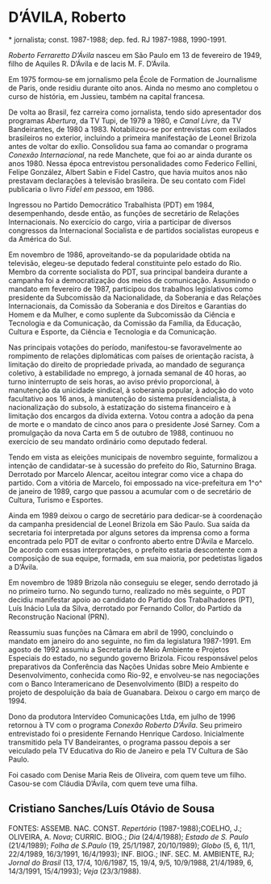 D’ÁVILA, Roberto
================

\* jornalista; const. 1987-1988; dep. fed. RJ 1987-1988, 1990-1991.

*Roberto Ferraretto D’Ávila* nasceu em São Paulo em 13 de fevereiro de
1949, filho de Aquiles R. D’Ávila e de Iacis M. F. D’Ávila.

Em 1975 formou-se em jornalismo pela École de Formation de Journalisme
de Paris, onde residiu durante oito anos. Ainda no mesmo ano completou o
curso de história, em Jussieu, também na capital francesa.

De volta ao Brasil, fez carreira como jornalista, tendo sido
apresentador dos programas *Abertura*, da TV Tupi, de 1979 a 1980, e
*Canal Livre*, da TV Bandeirantes, de 1980 a 1983. Notabilizou-se por
entrevistas com exilados brasileiros no exterior, incluindo a primeira
manifestação de Leonel Brizola antes de voltar do exílio. Consolidou sua
fama ao comandar o programa *Conexão Internacional*, na rede Manchete,
que foi ao ar ainda durante os anos 1980. Nessa época entrevistou
personalidades como Federico Fellini, Felipe González, Albert Sabin e
Fidel Castro, que havia muitos anos não prestavam declarações à
televisão brasileira. De seu contato com Fidel publicaria o livro *Fidel
em pessoa*, em 1986.

Ingressou no Partido Democrático Trabalhista (PDT) em 1984,
desempenhando, desde então, as funções de secretário de Relações
Internacionais. No exercício do cargo, viria a participar de diversos
congressos da Internacional Socialista e de partidos socialistas
europeus e da América do Sul.

Em novembro de 1986, aproveitando-se da popularidade obtida na
televisão, elegeu-se deputado federal constituinte pelo estado do Rio.
Membro da corrente socialista do PDT, sua principal bandeira durante a
campanha foi a democratização dos meios de comunicação. Assumindo o
mandato em fevereiro de 1987, participou dos trabalhos legislativos como
presidente da Subcomissão da Nacionalidade, da Soberania e das Relações
Internacionais, da Comissão da Soberania e dos Direitos e Garantias do
Homem e da Mulher, e como suplente da Subcomissão da Ciência e
Tecnologia e da Comunicação, da Comissão da Família, da Educação,
Cultura e Esporte, da Ciência e Tecnologia e da Comunicação.

Nas principais votações do período, manifestou-se favoravelmente ao
rompimento de relações diplomáticas com países de orientação racista, à
limitação do direito de propriedade privada, ao mandado de segurança
coletivo, à estabilidade no emprego, à jornada semanal de 40 horas, ao
turno ininterrupto de seis horas, ao aviso prévio proporcional, à
manutenção da unicidade sindical, à soberania popular, à adoção do voto
facultativo aos 16 anos, à manutenção do sistema presidencialista, à
nacionalização do subsolo, à estatização do sistema financeiro e à
limitação dos encargos da dívida externa. Votou contra a adoção da pena
de morte e o mandato de cinco anos para o presidente José Sarney. Com a
promulgação da nova Carta em 5 de outubro de 1988, continuou no
exercício de seu mandato ordinário como deputado federal.

Tendo em vista as eleições municipais de novembro seguinte, formalizou a
intenção de candidatar-se à sucessão do prefeito do Rio, Saturnino
Braga. Derrotado por Marcelo Alencar, aceitou integrar como vice a chapa
do partido. Com a vitória de Marcelo, foi empossado na vice-prefeitura
em 1^o^ de janeiro de 1989, cargo que passou a acumular com o de
secretário de Cultura, Turismo e Esportes.

Ainda em 1989 deixou o cargo de secretário para dedicar-se à coordenação
da campanha presidencial de Leonel Brizola em São Paulo. Sua saída da
secretaria foi interpretada por alguns setores da imprensa como a forma
encontrada pelo PDT de evitar o confronto aberto entre D’Ávila e
Marcelo. De acordo com essas interpretações, o prefeito estaria
descontente com a composição de sua equipe, formada, em sua maioria, por
pedetistas ligados a D’Ávila.

Em novembro de 1989 Brizola não conseguiu se eleger, sendo derrotado já
no primeiro turno. No segundo turno, realizado no mês seguinte, o PDT
decidiu manifestar apoio ao candidato do Partido dos Trabalhadores (PT),
Luís Inácio Lula da Silva, derrotado por Fernando Collor, do Partido da
Reconstrução Nacional (PRN).

Reassumiu suas funções na Câmara em abril de 1990, concluindo o mandato
em janeiro do ano seguinte, no fim da legislatura 1987-1991. Em agosto
de 1992 assumiu a Secretaria de Meio Ambiente e Projetos Especiais do
estado, no segundo governo Brizola. Ficou responsável pelos preparativos
da Conferência das Nações Unidas sobre Meio Ambiente e Desenvolvimento,
conhecida como Rio-92, e envolveu-se nas negociações com o Banco
Interamericano de Desenvolvimento (BID) a respeito do projeto de
despoluição da baía de Guanabara. Deixou o cargo em março de 1994.

Dono da produtora Intervídeo Comunicações Ltda, em julho de 1996
retornou à TV com o programa *Conexão Roberto D’Ávila*. Seu primeiro
entrevistado foi o presidente Fernando Henrique Cardoso. Inicialmente
transmitido pela TV Bandeirantes, o programa passou depois a ser
veiculado pela TV Educativa do Rio de Janeiro e pela TV Cultura de São
Paulo.

Foi casado com Denise Maria Reis de Oliveira, com quem teve um filho.
Casou-se com Cláudia D’Ávila, com quem teve uma filha.

Cristiano Sanches/Luís Otávio de Sousa
--------------------------------------

FONTES: ASSEMB. NAC. CONST. *Repertório* (1987-1988);COELHO, J.;
OLIVEIRA, A. *Nova*; CURRIC. BIOG.; *Dia* (24/4/1988); *Estado de S.
Paulo* (21/4/1989); *Folha de S.Paulo* (19, 25/1/1987, 20/10/1989);
*Globo* (5, 6, 11/1, 22/4/1989, 16/3/1991, 16/4/1993); INF. BIOG.; INF.
SEC. M. AMBIENTE, RJ; *Jornal do Brasil* (13, 17/4, 10/6/1987, 15, 19/4,
9/5, 10/9/1988, 21/4/1989, 6, 14/3/1991, 15/4/1993); *Veja* (23/3/1988).
